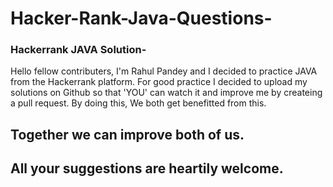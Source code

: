 # Hacker-Rank-Java-Questions-

### Hackerrank JAVA Solution-

Hello fellow contributers,
I'm Rahul Pandey and I decided to practice JAVA from the Hackerrank platform. For good practice I decided to upload my solutions on Github so that 'YOU' can watch it and improve me by createing a pull request. By doing this, We both get benefitted from this. 
## Together we can improve both of us. 

## All your suggestions are heartily welcome.
